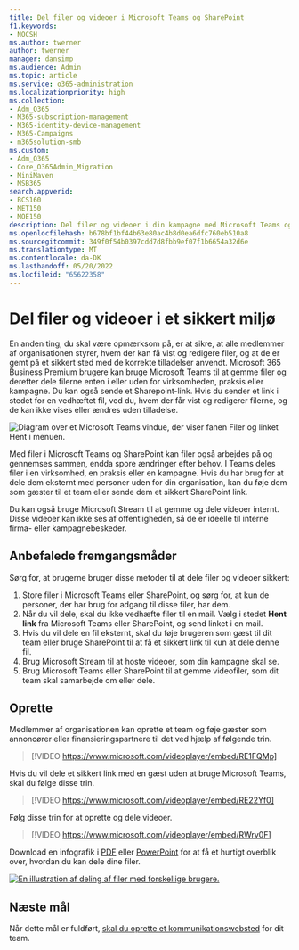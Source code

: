 ```yaml
---
title: Del filer og videoer i Microsoft Teams og SharePoint
f1.keywords:
- NOCSH
ms.author: twerner
author: twerner
manager: dansimp
ms.audience: Admin
ms.topic: article
ms.service: o365-administration
ms.localizationpriority: high
ms.collection:
- Adm_O365
- M365-subscription-management
- M365-identity-device-management
- M365-Campaigns
- m365solution-smb
ms.custom:
- Adm_O365
- Core_O365Admin_Migration
- MiniMaven
- MSB365
search.appverid:
- BCS160
- MET150
- MOE150
description: Del filer og videoer i din kampagne med Microsoft Teams og SharePoint. Microsoft 365 Business Premium inkluderer Teams hvilket er en fantastisk måde at dele filer og videoer på på en sikker måde.
ms.openlocfilehash: b678bf1bf44b63e80ac4b8d0ea6dfc760eb510a8
ms.sourcegitcommit: 349f0f54b0397cdd7d8fbb9ef07f1b6654a32d6e
ms.translationtype: MT
ms.contentlocale: da-DK
ms.lasthandoff: 05/20/2022
ms.locfileid: "65622358"
---
```

# <a name="share-files-and-videos-in-a-safe-environment"></a>Del filer og videoer i et sikkert miljø

En anden ting, du skal være opmærksom på, er at sikre, at alle medlemmer af organisationen styrer, hvem der kan få vist og redigere filer, og at de er gemt på et sikkert sted med de korrekte tilladelser anvendt. Microsoft 365 Business Premium brugere kan bruge Microsoft Teams til at gemme filer og derefter dele filerne enten i eller uden for virksomheden, praksis eller kampagne. Du kan også sende et Sharepoint-link. Hvis du sender et link i stedet for en vedhæftet fil, ved du, hvem der får vist og redigerer filerne, og de kan ikke vises eller ændres uden tilladelse.

![Diagram over et Microsoft Teams vindue, der viser fanen Filer og linket Hent i menuen.](../media/m365-democracy-teams-sharefiles.png)

Med filer i Microsoft Teams og SharePoint kan filer også arbejdes på og gennemses sammen, endda spore ændringer efter behov. I Teams deles filer i en virksomhed, en praksis eller en kampagne. Hvis du har brug for at dele dem eksternt med personer uden for din organisation, kan du føje dem som gæster til et team eller sende dem et sikkert SharePoint link.

Du kan også bruge Microsoft Stream til at gemme og dele videoer internt. Disse videoer kan ikke ses af offentligheden, så de er ideelle til interne firma- eller kampagnebeskeder.

## <a name="best-practices"></a>Anbefalede fremgangsmåder

Sørg for, at brugerne bruger disse metoder til at dele filer og videoer sikkert:

1. Store filer i Microsoft Teams eller SharePoint, og sørg for, at kun de personer, der har brug for adgang til disse filer, har dem.
2. Når du vil dele, skal du ikke vedhæfte filer til en mail. Vælg i stedet **Hent link** fra Microsoft Teams eller SharePoint, og send linket i en mail.
3. Hvis du vil dele en fil eksternt, skal du føje brugeren som gæst til dit team eller bruge SharePoint til at få et sikkert link til kun at dele denne fil.
4. Brug Microsoft Stream til at hoste videoer, som din kampagne skal se.
5. Brug Microsoft Teams eller SharePoint til at gemme videofiler, som dit team skal samarbejde om eller dele.

## <a name="set-up"></a>Oprette

Medlemmer af organisationen kan oprette et team og føje gæster som annoncører eller finansieringspartnere til det ved hjælp af følgende trin.

> [!VIDEO https://www.microsoft.com/videoplayer/embed/RE1FQMp]

Hvis du vil dele et sikkert link med en gæst uden at bruge Microsoft Teams, skal du følge disse trin.

> [!VIDEO https://www.microsoft.com/videoplayer/embed/RE22Yf0]

Følg disse trin for at oprette og dele videoer.

> [!VIDEO https://www.microsoft.com/videoplayer/embed/RWrv0F]

Download en infografik i [PDF](https://go.microsoft.com/fwlink/?linkid=2079435) eller [PowerPoint](https://go.microsoft.com/fwlink/?linkid=2079438) for at få et hurtigt overblik over, hvordan du kan dele dine filer.

[![En illustration af deling af filer med forskellige brugere.](../media/ShareYourfiles-thumb-358x201.png)](https://go.microsoft.com/fwlink/?linkid=2079435)

## <a name="next-objective"></a>Næste mål

Når dette mål er fuldført, [skal du oprette et kommunikationswebsted](create-communications-site.md) for dit team.

